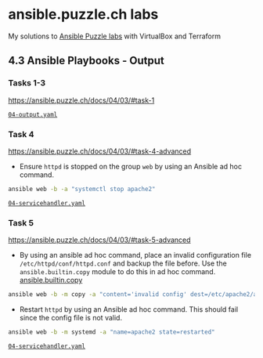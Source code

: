 # ansible.puzzle.ch labs

My solutions to [Ansible Puzzle labs](https://ansible.puzzle.ch/) with VirtualBox and Terraform

## 4.3 Ansible Playbooks - Output

### Tasks 1-3

https://ansible.puzzle.ch/docs/04/03/#task-1

[`04-output.yaml`](ansible/playbooks/04-output.yaml)

### Task 4

https://ansible.puzzle.ch/docs/04/03/#task-4-advanced

- Ensure `httpd` is stopped on the group `web` by using an Ansible ad hoc command.
```bash
ansible web -b -a "systemctl stop apache2"
```

[`04-servicehandler.yaml`](ansible/playbooks/04-servicehandler.yaml)

### Task 5

https://ansible.puzzle.ch/docs/04/03/#task-5-advanced

- By using an ansible ad hoc command, place an invalid configuration file `/etc/httpd/conf/httpd.conf` and backup the file before. Use the `ansible.builtin.copy` module to do this in ad hoc command.
[ansible.builtin.copy](https://docs.ansible.com/ansible/2.9/modules/copy_module.html#copy-module)
```bash
ansible web -b -m copy -a "content='invalid config' dest=/etc/apache2/apache2.conf backup=true"
```

- Restart `httpd` by using an Ansible ad hoc command. This should fail since the config file is not valid.
```bash
ansible web -b -m systemd -a "name=apache2 state=restarted"
```

[`04-servicehandler.yaml`](ansible/playbooks/04-servicehandler.yaml)

